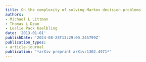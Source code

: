 ```yaml
---
title: On the complexity of solving Markov decision problems
authors:
- Michael L Littman
- Thomas L Dean
- Leslie Pack Kaelbling
date: '2013-01-01'
publishDate: '2024-08-28T13:29:00.245799Z'
publication_types:
- article-journal
publication: '*arXiv preprint arXiv:1302.4971*'
---
```

